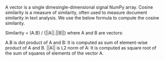 A vector is a single dimesingle-dimensional signal NumPy array. Cosine similarity is a measure of similarity, often used to measure document similarity in text analysis. We use the below formula to compute the cosine similarity.

Similarity = (A.B) / (||A||.||B||) 
where A and B are vectors:

A.B is dot product of A and B: It is computed as sum of element-wise product of A and B.
||A|| is L2 norm of A: It is computed as square root of the sum of squares of elements of the vector A.